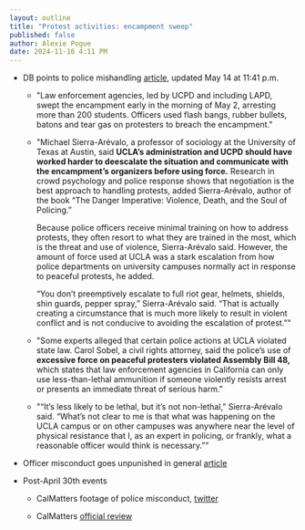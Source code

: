 ```yaml
---
layout: outline
title: "Protest activities: encampment sweep"
published: false
author: Alexie Pogue
date: 2024-11-16 4:11 PM
---
```



- DB points to police mishandling [article](https://dailybruin.com/2024/05/14/how-law-enforcement-mishandled-encampment-sweep-at-ucla-according-to-experts), updated May 14 at 11:41 p.m.

	- "Law enforcement agencies, led by UCPD and including LAPD, swept the encampment early in the morning of May 2, arresting more than 200 students. Officers used flash bangs, rubber bullets, batons and tear gas on protesters to breach the encampment."

	- "Michael Sierra-Arévalo, a professor of sociology at the University of Texas at Austin, said **UCLA’s administration and UCPD should have worked harder to deescalate the situation and communicate with the encampment’s organizers before using force.** Research in crowd psychology and police response shows that negotiation is the best approach to handling protests, added Sierra-Arévalo, author of the book “The Danger Imperative: Violence, Death, and the Soul of Policing.”

		Because police officers receive minimal training on how to address protests, they often resort to what they are trained in the most, which is the threat and use of violence, Sierra-Arévalo said. However, the amount of force used at UCLA was a stark escalation from how police departments on university campuses normally act in response to peaceful protests, he added.

		“You don’t preemptively escalate to full riot gear, helmets, shields, shin guards, pepper spray,” Sierra-Arévalo said. “That is actually creating a circumstance that is much more likely to result in violent conflict and is not conducive to avoiding the escalation of protest.”"

	- "Some experts alleged that certain police actions at UCLA violated state law. Carol Sobel, a civil rights attorney, said the police’s use of **excessive force on peaceful protesters violated Assembly Bill 48,** which states that law enforcement agencies in California can only use less-than-lethal ammunition if someone violently resists arrest or presents an immediate threat of serious harm."

	- "“It’s less likely to be lethal, but it’s not non-lethal,” Sierra-Arévalo said. “What’s not clear to me is that what was happening on the UCLA campus or on other campuses was anywhere near the level of physical resistance that I, as an expert in policing, or frankly, what a reasonable officer would think is necessary.”"



- Officer misconduct goes unpunished in general [article](https://www.nytimes.com/2024/06/27/nyregion/how-the-nypd-quietly-shuts-down-discipline-cases-against-officers.html)




- Post-April 30th events

	- CalMatters footage of police misconduct, [twitter](https://twitter.com/i/status/1790143954245370107)

	- CalMatters [official review](https://calmatters.org/justice/2024/05/ucla-protest-palestine-police/)










